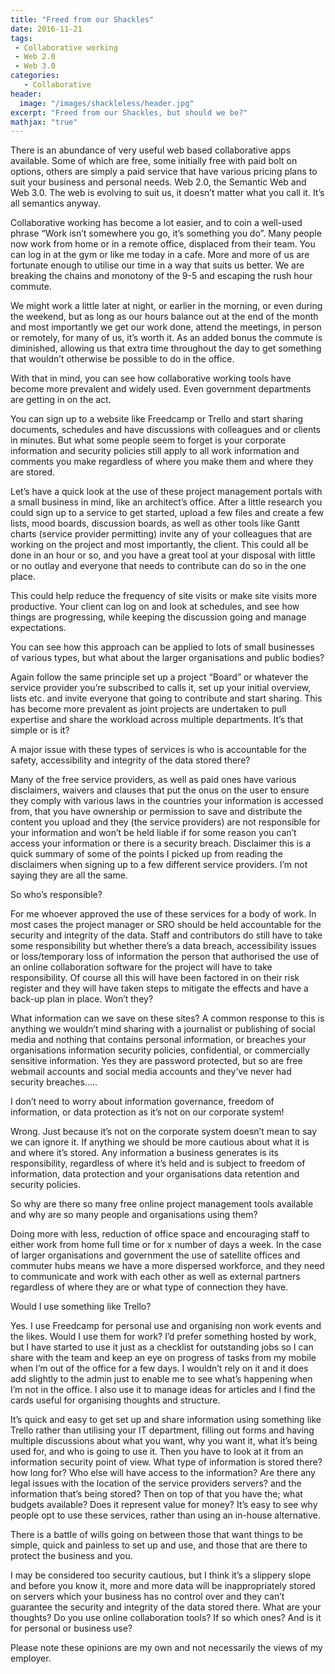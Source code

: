 ```yaml
---
title: "Freed from our Shackles"
date: 2016-11-21
tags:
 - Collaborative working
 - Web 2.0
 - Web 3.0
categories:
   - Collaborative
header:
  image: "/images/shackleless/header.jpg"
excerpt: "Freed from our Shackles, but should we be?"
mathjax: "true"
---
```


There is an abundance of very useful web based collaborative apps available. Some of which are free, some initially free with paid bolt on options, others are simply a paid service that have various pricing plans to suit your business and personal needs.   Web 2.0, the Semantic Web and Web 3.0. The web is evolving to suit us, it doesn’t matter what you call it. It’s all semantics anyway.

Collaborative working has become a lot easier, and to coin a well-used phrase “Work isn’t somewhere you go, it’s something you do”.  Many people now work from home or in a remote office, displaced from their team. You can log in at the gym or like me today in a cafe. More and more of us are fortunate enough to utilise our time in a way that suits us better. We are breaking the chains and monotony of the 9-5 and escaping the rush hour commute.

We might work a little later at night, or earlier in the morning, or even during the weekend, but as long as our hours balance out at the end of the month and most importantly we get our work done, attend the meetings, in person or remotely, for many of us, it’s worth it. As an added bonus the commute is diminished, allowing us that extra time throughout the day to get something that wouldn’t otherwise be possible to do in the office.

With that in mind, you can see how collaborative working tools have become more prevalent and widely used.  Even government departments are getting in on the act.

You can sign up to a website like Freedcamp or Trello and start sharing documents, schedules and have discussions with colleagues and or clients in minutes. But what some people seem to forget is your corporate information and security policies still apply to all work information and comments you make regardless of where you make them and where they are stored.

Let’s have a quick look at the use of these project management portals with a small business in mind, like an architect’s office.  After a little research you could sign up to a service to get started, upload a few files and create a few lists, mood boards, discussion boards, as well as other tools like Gantt charts (service provider permitting) invite any of your colleagues that are working on the project and most importantly, the client. This could all be done in an hour or so, and you have a great tool at your disposal with little or no outlay and everyone that needs to contribute can do so in the one place.

This could help reduce the frequency of site visits or make site visits more productive. Your client can log on and look at schedules, and see how things are progressing, while keeping the discussion going and manage expectations.

You can see how this approach can be applied to lots of small businesses of various types, but what about the larger organisations and public bodies?

Again follow the same principle set up a project “Board” or whatever the service provider you’re subscribed to calls it, set up your initial overview, lists etc. and invite everyone that going to contribute and start sharing. This has become more prevalent as joint projects are undertaken to pull expertise and share the workload across multiple departments. It’s that simple or is it?

A major issue with these types of services is who is accountable for the safety, accessibility and integrity of the data stored there?

Many of the free service providers, as well as paid ones have various disclaimers, waivers and clauses that put the onus on the user to ensure they comply with various laws in the countries your information is accessed from, that you have ownership or permission to save and distribute the content you upload and they (the service providers) are not responsible for your information and won’t be held liable if for some reason you can’t access your information or there is a security breach. Disclaimer this is a quick summary of some of the points I picked up from reading the disclaimers when signing up to a few different service providers. I’m not saying they are all the same.

So who’s responsible?

For me whoever approved the use of these services for a body of work. In most cases the project manager or SRO should be held accountable for the security and integrity of the data. Staff and contributors do still have to take some responsibility but whether there’s a data breach, accessibility issues or loss/temporary loss of information the person that authorised the use of an online collaboration software for the project will have to take responsibility. Of course all this will have been factored in on their risk register and they will have taken steps to mitigate the effects and have a back-up plan in place. Won’t they?

What information can we save on these sites? A common response to this is anything we wouldn’t mind sharing with a journalist or publishing of social media and nothing that contains personal information, or breaches your organisations information security policies, confidential, or commercially sensitive information. Yes they are password protected, but so are free webmail accounts and social media accounts and they’ve never had security breaches…..

I don’t need to worry about information governance, freedom of information, or data protection as it’s not on our corporate system!

Wrong. Just because it’s not on the corporate system doesn’t mean to say we can ignore it. If anything we should be more cautious about what it is and where it’s stored. Any information a business generates is its responsibility, regardless of where it’s held and is subject to freedom of information, data protection and your organisations data retention and security policies.

So why are there so many free online project management tools available and why are so many people and organisations using them?

Doing more with less, reduction of office space and encouraging staff to either work from home full time or for x number of days a week. In the case of larger organisations and government the use of satellite offices and commuter hubs means we have a more dispersed workforce, and they need to communicate and work with each other as well as external partners regardless of where they are or what type of connection they have.

Would I use something like Trello?

Yes. I use Freedcamp for personal use and organising non work events and the likes. Would I use them for work? I’d prefer something hosted by work, but I have started to use it just as a checklist for outstanding jobs so I can share with the team and keep an eye on progress of tasks from my mobile when I’m out of the office for a few days. I wouldn’t rely on it and it does add slightly to the admin just to enable me to see what’s happening when I’m not in the office. I also use it to manage ideas for articles and I find the cards useful for organising thoughts and structure.                                                                                                        

It’s quick and easy to get set up and share information using something like Trello rather than utilising your IT department, filling out forms and having multiple discussions about what you want, why you want it, what it’s being used for, and who is going to use it. Then you have to look at it from an information security point of view. What type of information is stored there? how long for? Who else will have access to the information?  Are there any legal issues with the location of the service providers servers? and the information that’s being stored? Then on top of that you have the; what budgets available?  Does it represent value for money? It’s easy to see why people opt to use these services, rather than using an in-house alternative.

There is a battle of wills going on between those that want things to be simple, quick and painless to set up and use, and those that are there to protect the business and you.

I may be considered too security cautious, but I think it’s a slippery slope and before you know it, more and more data will be inappropriately stored on servers which your business has no control over and they can’t guarantee the security and integrity of the data stored there.  What are your thoughts? Do you use online collaboration tools? If so which ones? And is it for personal or business use?

Please note these opinions are my own and not necessarily the views of my employer.
